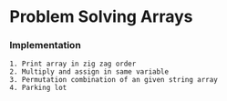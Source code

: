 # Problem Solving Arrays

### Implementation
```
1. Print array in zig zag order
2. Multiply and assign in same variable
3. Permutation combination of an given string array
4. Parking lot
```

